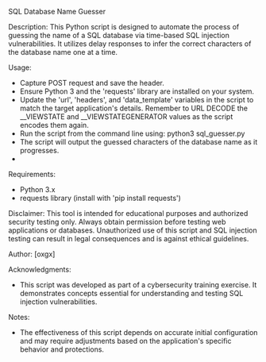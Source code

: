 SQL Database Name Guesser

Description:
This Python script is designed to automate the process of guessing the name of a SQL database 
via time-based SQL injection vulnerabilities. It utilizes delay responses to infer the correct 
characters of the database name one at a time.

Usage:
- Capture POST request and save the header. 
- Ensure Python 3 and the 'requests' library are installed on your system.
- Update the 'url', 'headers', and 'data_template' variables in the script to match the target application's details. Remember to URL DECODE the __VIEWSTATE and __VIEWSTATEGENERATOR values as the script encodes them again.
- Run the script from the command line using: python3 sql_guesser.py
- The script will output the guessed characters of the database name as it progresses.
- 

Requirements:
- Python 3.x
- requests library (install with 'pip install requests')

Disclaimer:
This tool is intended for educational purposes and authorized security testing only. Always 
obtain permission before testing web applications or databases. Unauthorized use of this script 
and SQL injection testing can result in legal consequences and is against ethical guidelines.

Author: [oxgx]

Acknowledgments:
- This script was developed as part of a cybersecurity training exercise. It demonstrates concepts 
  essential for understanding and testing SQL injection vulnerabilities.

Notes:
- The effectiveness of this script depends on accurate initial configuration and may require 
  adjustments based on the application's specific behavior and protections.
